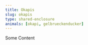 ```yaml
---
title: Okapis
slug: okapis
type: shared-enclosure
animals: [okapi, gelbrueckenducker]
---
```

Some Content
